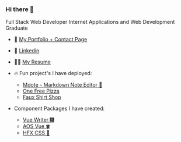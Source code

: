 ### Hi there 👋
Full Stack Web Developer
Internet Applications and Web Development Graduate

- 🌱 <a href='https://quelchx.com'>My Portfolio + Contact Page </a>

- 🔗 <a href='https://www.linkedin.com/in/eric-quelch-768861201/'>Linkedin</a>

- 👨‍💼 <a href='https://github.com/quelchx/quelchx/blob/main/docs/equelch_resume.pdf'>My Resume</a>

- 🔥 Fun project's I have deployed:
  - <a href='https://mdote.netlify.app/'>Mdote - Markdown Note Editor 📓</a>
  - <a href='https://one-free-pizza.netlify.app/'>One Free Pizza</a>
  - <a href='https://the-shirt-shop.netlify.app/'>Faux Shirt Shop</a>

- Component Packages I have created:
  - <a href='www.npmjs.com/package/vue-writer'>Vue Writer 🎆</a>
  - <a href='www.npmjs.com/package/aos-vue'>AOS Vue 🍀</a>
  - <a href='www.npmjs.com/package/hfx-css'>HFX CSS 🌠</a> 
